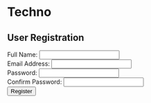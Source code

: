 # Techno
<!DOCTYPE html>
<html lang="en">
<head>
  <title>User Registration Form</title>
  <link rel="stylesheet" href="assesment.css">
</head>
<body>
  <div class="container">
    <h2>User Registration</h2>
    <form id="registrationForm" onsubmit="submitForm(event)">
      <div class="form-group">
        <label for="fullName">Full Name:</label>
        <input type="text" id="fullName" required>
      </div>
      <div class="form-group">
        <label for="email">Email Address:</label>
        <input type="email" id="email" required>
      </div>
      <div class="form-group">
        <label for="password">Password:</label>
        <input type="password" id="password" required>
      </div>
      <div class="form-group">
        <label for="confirmPassword">Confirm Password:</label>
        <input type="password" id="confirmPassword" required>
      </div>
      <div class="form-group">
        <button type="submit">Register</button>
      </div>
    </form>
    <div id="output"></div>
  </div>

  <script src="assesment.js"></script>
</body>
</html>
